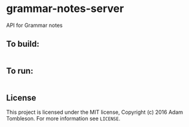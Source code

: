 # grammar-notes-server

API for Grammar notes

## To build:

```
```

## To run:

```
```

## License

This project is licensed under the MIT license, Copyright (c) 2016 Adam Tombleson. For more information see `LICENSE`.
